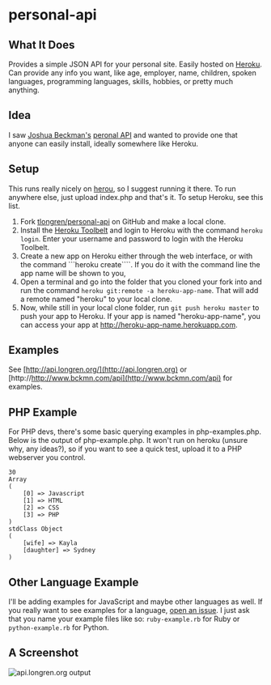 personal-api
============

What It Does
-----------------------------
Provides a simple JSON API for your personal site. Easily hosted on [Heroku](http://heroku.com). Can provide any info you want, like age, employer, name, children, spoken languages, programming languages, skills, hobbies, or pretty much anything.


Idea
-----------------------------
I saw [Joshua Beckman's](https://twitter.com/jbckmn) [peronal API](http://http://www.bckmn.com/api) and wanted to provide one that anyone can easily install, ideally somewhere like Heroku.


Setup
-----------------------------
This runs really nicely on [herou](http://www.heroku.com/), so I suggest running it there. To run anywhere else, just upload index.php and that's it. To setup Heroku, see this list.

1. Fork [tlongren/personal-api](https://toolbelt.heroku.com/) on GitHub and make a local clone.
2. Install the [Heroku Toolbelt](https://devcenter.heroku.com/articles/git) and login to Heroku with the command ```heroku login```. Enter your username and password to login with the Heroku Toolbelt.
3. Create a new app on Heroku either through the web interface, or with the command ```heroku create````. If you do it with the command line the app name will be shown to you,
4. Open a terminal and go into the folder that you cloned your fork into and run the command ```heroku git:remote -a heroku-app-name```. That will add a remote named "heroku" to your local clone.
5. Now, while still in your local clone folder, run ```git push heroku master``` to push your app to Heroku. If your app is named "heroku-app-name", you can access your app at http://heroku-app-name.herokuapp.com.


Examples
-----------------------------
See [http://api.longren.org/](http://api.longren.org) or [http://http://www.bckmn.com/api](http://www.bckmn.com/api) for examples.


PHP Example
-----------------------------
For PHP devs, there's some basic querying examples in php-examples.php. Below is the output of php-example.php. It won't run on heroku (unsure why, any ideas?), so if you want to see a quick test, upload it to a PHP webserver you control.

```
30
Array
(
    [0] => Javascript
    [1] => HTML
    [2] => CSS
    [3] => PHP
)
stdClass Object
(
    [wife] => Kayla
    [daughter] => Sydney
)
```

Other Language Example
-----------------------------
I'll be adding examples for JavaScript and maybe other languages as well. If you really want to see examples for a language, [open an issue](https://github.com/tlongren/personal-api/issues). I just ask that you name your example files like so: ```ruby-example.rb``` for Ruby or ```python-example.rb``` for Python.


A Screenshot
-----------------------------
![api.longren.org output](http://i.imgur.com/dmgD53h.png "api.longren.org output")